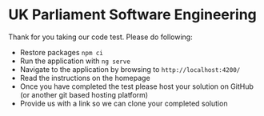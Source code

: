 # UK Parliament Software Engineering

Thank for you taking our code test. Please do following:

* Restore packages `npm ci`
* Run the application with `ng serve` 
* Navigate to the application by browsing to `http://localhost:4200/`
* Read the instructions on the homepage
* Once you have completed the test please host your solution on GitHub (or another git based hosting platform)
* Provide us with a link so we can clone your completed solution